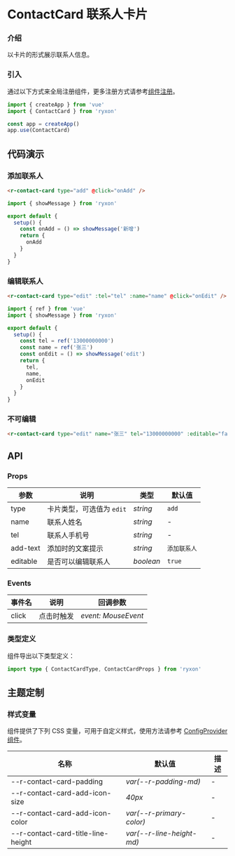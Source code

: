 # ContactCard 联系人卡片

### 介绍

以卡片的形式展示联系人信息。

### 引入

通过以下方式来全局注册组件，更多注册方式请参考[组件注册](#/zh-CN/advanced-usage#zu-jian-zhu-ce)。

```js
import { createApp } from 'vue'
import { ContactCard } from 'ryxon'

const app = createApp()
app.use(ContactCard)
```

## 代码演示

### 添加联系人

```html
<r-contact-card type="add" @click="onAdd" />
```

```js
import { showMessage } from 'ryxon'

export default {
  setup() {
    const onAdd = () => showMessage('新增')
    return {
      onAdd
    }
  }
}
```

### 编辑联系人

```html
<r-contact-card type="edit" :tel="tel" :name="name" @click="onEdit" />
```

```js
import { ref } from 'vue'
import { showMessage } from 'ryxon'

export default {
  setup() {
    const tel = ref('13000000000')
    const name = ref('张三')
    const onEdit = () => showMessage('edit')
    return {
      tel,
      name,
      onEdit
    }
  }
}
```

### 不可编辑

```html
<r-contact-card type="edit" name="张三" tel="13000000000" :editable="false" />
```

## API

### Props

| 参数     | 说明                      | 类型      | 默认值       |
| -------- | ------------------------- | --------- | ------------ |
| type     | 卡片类型，可选值为 `edit` | _string_  | `add`        |
| name     | 联系人姓名                | _string_  | -            |
| tel      | 联系人手机号              | _string_  | -            |
| add-text | 添加时的文案提示          | _string_  | `添加联系人` |
| editable | 是否可以编辑联系人        | _boolean_ | `true`       |

### Events

| 事件名 | 说明       | 回调参数            |
| ------ | ---------- | ------------------- |
| click  | 点击时触发 | _event: MouseEvent_ |

### 类型定义

组件导出以下类型定义：

```ts
import type { ContactCardType, ContactCardProps } from 'ryxon'
```

## 主题定制

### 样式变量

组件提供了下列 CSS 变量，可用于自定义样式，使用方法请参考 [ConfigProvider 组件](/zh/component/config-provider.html)。

| 名称                               | 默认值                    | 描述 |
| ---------------------------------- | ------------------------- | ---- |
| --r-contact-card-padding           | _var(--r-padding-md)_     | -    |
| --r-contact-card-add-icon-size     | _40px_                    | -    |
| --r-contact-card-add-icon-color    | _var(--r-primary-color)_  | -    |
| --r-contact-card-title-line-height | _var(--r-line-height-md)_ | -    |
